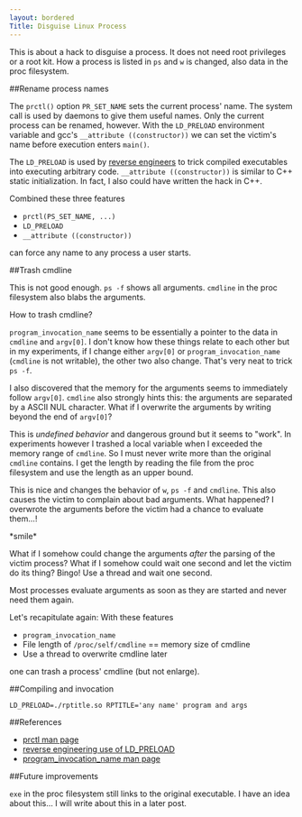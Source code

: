 ```yaml
---
layout: bordered
Title: Disguise Linux Process
---
```


This is about a hack to disguise a process. It does not need root
privileges or a root kit. How a process is listed in `ps` and `w` is changed,
also data in the proc filesystem.


##Rename process names

The `prctl()` option `PR_SET_NAME` sets the current process' name. The system
call is used by daemons to give them useful names. Only the current process can
be renamed, however. With the `LD_PRELOAD` environment variable and gcc's
`__attribute ((constructor))` we can set the victim's name before execution
enters `main()`.

The `LD_PRELOAD` is used by [reverse engineers][re] to trick compiled
executables into executing arbitrary code. `__attribute ((constructor))` is
similar to C++ static initialization. In fact, I also could have written the
hack in C++.

Combined these three features

- `prctl(PS_SET_NAME, ...)`
- `LD_PRELOAD`
- `__attribute ((constructor))`

can force any name to any process a user starts.


##Trash cmdline

This is not good enough. `ps -f` shows all arguments. `cmdline` in the proc
filesystem also blabs the arguments.

How to trash cmdline?

`program_invocation_name` seems to be essentially a pointer to the data in 
`cmdline` and `argv[0]`. I don't know how these things relate to each other
but in my experiments, if I change either `argv[0]` or `program_invocation_name`
(`cmdline` is not writable), the other two also change. That's very neat to
trick `ps -f`.

I also discovered that the memory for the arguments seems to immediately follow 
`argv[0]`. `cmdline` also strongly hints this: the arguments are separated by
a ASCII NUL character. What if I overwrite the arguments by writing beyond
the end of `argv[0]`? 

This is *undefined behavior* and dangerous ground but it seems to "work". In
experiments however I trashed a local variable when I exceeded the memory
range of `cmdline`. So I must never write more than the original `cmdline`
contains. I get the length by reading the file from the proc filesystem and
use the length as an upper bound.

This is nice and changes the behavior of `w`, `ps -f` and `cmdline`. This also
causes the victim to complain about bad arguments. What happened? I overwrote
the arguments before the victim had a chance to evaluate them...!

\*smile\*

What if I somehow could change the arguments *after* the parsing of the victim
process? What if I somehow could wait one second and let the victim do its
thing? Bingo! Use a thread and wait one second.

Most processes evaluate arguments as soon as they are started and never need
them again.

Let's recapitulate again: With these features

- `program_invocation_name`
- File length of `/proc/self/cmdline` == memory size of cmdline
- Use a thread to overwrite cmdline later

one can trash a process' cmdline (but not enlarge).


##Compiling and invocation

    LD_PRELOAD=./rptitle.so RPTITLE='any name' program and args


##References

- [prctl man page][prctl]
- [reverse engineering use of LD_PRELOAD][re] 
- [program_invocation_name man page][pin]

##Future improvements

`exe` in the proc filesystem still links to the original executable. I have
an idea about this... I will write about this in a later post.


[prctl]: http://www.kernel.org/doc/man-pages/online/pages/man2/prctl.2.html
[re]:    http://securityvulns.com/articles/reveng/
[pin]:   http://www.kernel.org/doc/man-pages/online/pages/man3/program_invocation_name.3.html

